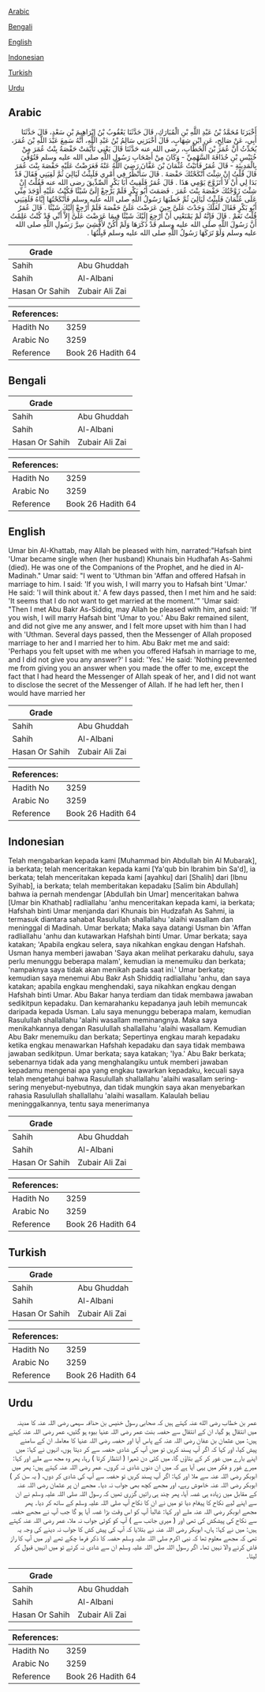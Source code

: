 [Arabic](#arabic)

[Bengali](#bengali)

[English](#english)

[Indonesian](#indonesian)

[Turkish](#turkish)

[Urdu](#urdu)

## Arabic


<div dir="rtl" lang="ar" style={{fontSize:'larger',backgroundColor:'#f8f9fa',padding:20}}>
أَخْبَرَنَا مُحَمَّدُ بْنُ عَبْدِ اللَّهِ بْنِ الْمُبَارَكِ، قَالَ حَدَّثَنَا يَعْقُوبُ بْنُ إِبْرَاهِيمَ بْنِ سَعْدٍ، قَالَ حَدَّثَنَا أَبِي، عَنْ صَالِحٍ، عَنِ ابْنِ شِهَابٍ، قَالَ أَخْبَرَنِي سَالِمُ بْنُ عَبْدِ اللَّهِ، أَنَّهُ سَمِعَ عَبْدَ اللَّهِ بْنَ عُمَرَ، يُحَدِّثُ أَنَّ عُمَرَ بْنَ الْخَطَّابِ، رضى الله عنه حَدَّثَنَا قَالَ يَعْنِي تَأَيَّمَتْ حَفْصَةُ بِنْتُ عُمَرَ مِنْ خُنَيْسِ بْنِ حُذَافَةَ السَّهْمِيِّ - وَكَانَ مِنْ أَصْحَابِ رَسُولِ اللَّهِ صلى الله عليه وسلم فَتُوُفِّيَ بِالْمَدِينَةِ - قَالَ عُمَرُ فَأَتَيْتُ عُثْمَانَ بْنَ عَفَّانَ رَضِيَ اللَّهُ عَنْهُ فَعَرَضْتُ عَلَيْهِ حَفْصَةَ بِنْتَ عُمَرَ قَالَ قُلْتُ إِنْ شِئْتَ أَنْكَحْتُكَ حَفْصَةَ ‏.‏ قَالَ سَأَنْظُرُ فِي أَمْرِي فَلَبِثْتُ لَيَالِيَ ثُمَّ لَقِيَنِي فَقَالَ قَدْ بَدَا لِي أَنْ لاَ أَتَزَوَّجَ يَوْمِي هَذَا ‏.‏ قَالَ عُمَرُ فَلَقِيتُ أَبَا بَكْرٍ الصِّدِّيقَ رضى الله عنه فَقُلْتُ إِنْ شِئْتَ زَوَّجْتُكَ حَفْصَةَ بِنْتَ عُمَرَ ‏.‏ فَصَمَتَ أَبُو بَكْرٍ فَلَمْ يَرْجِعْ إِلَىَّ شَيْئًا فَكُنْتُ عَلَيْهِ أَوْجَدَ مِنِّي عَلَى عُثْمَانَ فَلَبِثْتُ لَيَالِيَ ثُمَّ خَطَبَهَا رَسُولُ اللَّهِ صلى الله عليه وسلم فَأَنْكَحْتُهَا إِيَّاهُ فَلَقِيَنِي أَبُو بَكْرٍ فَقَالَ لَعَلَّكَ وَجَدْتَ عَلَىَّ حِينَ عَرَضْتَ عَلَىَّ حَفْصَةَ فَلَمْ أَرْجِعْ إِلَيْكَ شَيْئًا ‏.‏ قَالَ عُمَرُ قُلْتُ نَعَمْ ‏.‏ قَالَ فَإِنَّهُ لَمْ يَمْنَعْنِي أَنْ أَرْجِعَ إِلَيْكَ شَيْئًا فِيمَا عَرَضْتَ عَلَىَّ إِلاَّ أَنِّي قَدْ كُنْتُ عَلِمْتُ أَنَّ رَسُولَ اللَّهِ صلى الله عليه وسلم قَدْ ذَكَرَهَا وَلَمْ أَكُنْ لأُفْشِيَ سِرَّ رَسُولِ اللَّهِ صلى الله عليه وسلم وَلَوْ تَرَكَهَا رَسُولُ اللَّهِ صلى الله عليه وسلم قَبِلْتُهَا ‏.‏
</div>
<div style={{backgroundColor:'#f8f9fa',padding:20, marginBottom: 10}}><table> <thead> <tr> <th>Grade</th> <th></th> </tr> </thead> <tbody> <tr><td>Sahih</td><td>Abu Ghuddah</td></tr><tr><td>Sahih</td><td>Al-Albani</td></tr><tr><td>Hasan Or Sahih</td><td>Zubair Ali Zai</td></tr></tbody></table><table> <thead> <tr> <th>References:</th> <th></th> </tr> </thead> <tbody><tr><td>Hadith No</td><td>3259</td></tr><tr><td>Arabic No</td><td>3259</td></tr><tr><td>Reference</td><td>Book 26 Hadith 64</td></tr></tbody></table></div>

## Bengali


<div dir="ltr" lang="bn" style={{fontSize:'larger',backgroundColor:'#f8f9fa',padding:20}}>

</div>
<div style={{backgroundColor:'#f8f9fa',padding:20, marginBottom: 10}}><table> <thead> <tr> <th>Grade</th> <th></th> </tr> </thead> <tbody> <tr><td>Sahih</td><td>Abu Ghuddah</td></tr><tr><td>Sahih</td><td>Al-Albani</td></tr><tr><td>Hasan Or Sahih</td><td>Zubair Ali Zai</td></tr></tbody></table><table> <thead> <tr> <th>References:</th> <th></th> </tr> </thead> <tbody><tr><td>Hadith No</td><td>3259</td></tr><tr><td>Arabic No</td><td>3259</td></tr><tr><td>Reference</td><td>Book 26 Hadith 64</td></tr></tbody></table></div>

## English


<div dir="ltr" lang="en" style={{fontSize:'larger',backgroundColor:'#f8f9fa',padding:20}}>
Umar bin Al-Khattab, may Allah be pleased with him, narrated:"Hafsah bint 'Umar became single when (her husband) Khunais bin Hudhafah As-Sahmi (died). He was one of the Companions of the Prophet, and he died in Al-Madinah." Umar said: "I went to 'Uthman bin 'Affan and offered Hafsah in marriage to him. I said: 'If you wish, I will marry you to Hafsah bint 'Umar.' He said: 'I will think about it.' A few days passed, then I met him and he said: 'It seems that I do not want to get married at the moment.'" 'Umar said: "Then I met Abu Bakr As-Siddiq, may Allah be pleased with him, and said: 'If you wish, I will marry Hafsah bint 'Umar to you.' Abu Bakr remained silent, and did not give me any answer, and I felt more upset with him than I had with 'Uthman. Several days passed, then the Messenger of Allah proposed marriage to her and I married her to him. Abu Bakr met me and said: 'Perhaps you felt upset with me when you offered Hafsah in marriage to me, and I did not give you any answer?' I said: 'Yes.' He said: 'Nothing prevented me from giving you an answer when you made the offer to me, except the fact that I had heard the Messenger of Allah speak of her, and I did not want to disclose the secret of the Messenger of Allah. If he had left her, then I would have married her
</div>
<div style={{backgroundColor:'#f8f9fa',padding:20, marginBottom: 10}}><table> <thead> <tr> <th>Grade</th> <th></th> </tr> </thead> <tbody> <tr><td>Sahih</td><td>Abu Ghuddah</td></tr><tr><td>Sahih</td><td>Al-Albani</td></tr><tr><td>Hasan Or Sahih</td><td>Zubair Ali Zai</td></tr></tbody></table><table> <thead> <tr> <th>References:</th> <th></th> </tr> </thead> <tbody><tr><td>Hadith No</td><td>3259</td></tr><tr><td>Arabic No</td><td>3259</td></tr><tr><td>Reference</td><td>Book 26 Hadith 64</td></tr></tbody></table></div>

## Indonesian


<div dir="ltr" lang="id" style={{fontSize:'larger',backgroundColor:'#f8f9fa',padding:20}}>
Telah mengabarkan kepada kami [Muhammad bin Abdullah bin Al Mubarak], ia berkata; telah menceritakan kepada kami [Ya'qub bin Ibrahim bin Sa'd], ia berkata; telah menceritakan kepada kami [ayahku] dari [Shalih] dari [Ibnu Syihab], ia berkata; telah memberitakan kepadaku [Salim bin Abdullah] bahwa ia pernah mendengar [Abdullah bin Umar] menceritakan bahwa [Umar bin Khathab] radliallahu 'anhu menceritakan kepada kami, ia berkata; Hafshah binti Umar menjanda dari Khunais bin Hudzafah As Sahmi, ia termasuk diantara sahabat Rasulullah shallallahu 'alaihi wasallam dan meninggal di Madinah. Umar berkata; Maka saya datangi Usman bin 'Affan radliallahu 'anhu dan kutawarkan Hafshah binti Umar. Umar berkata; saya katakan; 'Apabila engkau selera, saya nikahkan engkau dengan Hafshah. Usman hanya memberi jawaban 'Saya akan melihat perkaraku dahulu, saya perlu menunggu beberapa malam', kemudian ia menemuiku dan berkata; 'nampaknya saya tidak akan menikah pada saat ini.' Umar berkata; kemudian saya menemui Abu Bakr Ash Shiddiq radliallahu 'anhu, dan saya katakan; apabila engkau menghendaki, saya nikahkan engkau dengan Hafshah binti Umar. Abu Bakar hanya terdiam dan tidak membawa jawaban sedikitpun kepadaku. Dan kemarahanku kepadanya jauh lebih memuncak daripada kepada Usman. Lalu saya menunggu beberapa malam, kemudian Rasulullah shallallahu 'alaihi wasallam meminangnya. Maka saya menikahkannya dengan Rasulullah shallallahu 'alaihi wasallam. Kemudian Abu Bakr menemuiku dan berkata; Sepertinya engkau marah kepadaku ketika engkau menawarkan Hafshah kepadaku dan saya tidak membawa jawaban sedikitpun. Umar berkata; saya katakan; 'Iya.' Abu Bakr berkata; sebenarnya tidak ada yang menghalangiku untuk memberi jawaban kepadamu mengenai apa yang engkau tawarkan kepadaku, kecuali saya telah mengetahui bahwa Rasulullah shallallahu 'alaihi wasallam sering-sering menyebut-nyebutnya, dan tidak mungkin saya akan menyebarkan rahasia Rasulullah shallallahu 'alaihi wasallam. Kalaulah beliau meninggalkannya, tentu saya menerimanya
</div>
<div style={{backgroundColor:'#f8f9fa',padding:20, marginBottom: 10}}><table> <thead> <tr> <th>Grade</th> <th></th> </tr> </thead> <tbody> <tr><td>Sahih</td><td>Abu Ghuddah</td></tr><tr><td>Sahih</td><td>Al-Albani</td></tr><tr><td>Hasan Or Sahih</td><td>Zubair Ali Zai</td></tr></tbody></table><table> <thead> <tr> <th>References:</th> <th></th> </tr> </thead> <tbody><tr><td>Hadith No</td><td>3259</td></tr><tr><td>Arabic No</td><td>3259</td></tr><tr><td>Reference</td><td>Book 26 Hadith 64</td></tr></tbody></table></div>

## Turkish


<div dir="ltr" lang="tr" style={{fontSize:'larger',backgroundColor:'#f8f9fa',padding:20}}>

</div>
<div style={{backgroundColor:'#f8f9fa',padding:20, marginBottom: 10}}><table> <thead> <tr> <th>Grade</th> <th></th> </tr> </thead> <tbody> <tr><td>Sahih</td><td>Abu Ghuddah</td></tr><tr><td>Sahih</td><td>Al-Albani</td></tr><tr><td>Hasan Or Sahih</td><td>Zubair Ali Zai</td></tr></tbody></table><table> <thead> <tr> <th>References:</th> <th></th> </tr> </thead> <tbody><tr><td>Hadith No</td><td>3259</td></tr><tr><td>Arabic No</td><td>3259</td></tr><tr><td>Reference</td><td>Book 26 Hadith 64</td></tr></tbody></table></div>

## Urdu


<div dir="rtl" lang="ur" style={{fontSize:'larger',backgroundColor:'#f8f9fa',padding:20}}>
عمر بن خطاب رضی الله عنہ کہتے ہیں کہ صحابی رسول خنیس بن حذافہ سہمی رضی اللہ عنہ کا مدینہ میں انتقال ہو گیا، ان کے انتقال سے حفصہ بنت عمر رضی اللہ عنہا بیوہ ہو گئیں، عمر رضی اللہ عنہ کہتے ہیں: میں عثمان بن عفان رضی اللہ عنہ کے پاس آیا اور حفصہ رضی اللہ عنہا کا معاملہ ان کے سامنے پیش کیا، اور کہا کہ اگر آپ پسند کریں تو میں آپ کی شادی حفصہ سے کر دیتا ہوں، انہوں نے کہا: میں اپنے بارے میں غور کر کے بتاؤں گا، میں کئی دن ٹھہرا ( انتظار کرتا ) رہا، پھر وہ مجھ سے ملے اور کہا: میرے غور و فکر میں یہی آیا ہے کہ میں ان دنوں شادی نہ کروں۔ عمر رضی اللہ عنہ کہتے ہیں: پھر میں ابوبکر رضی اللہ عنہ سے ملا اور کہا: اگر آپ پسند کریں تو حفصہ سے آپ کی شادی کر دوں، ( یہ سن کر ) ابوبکر رضی اللہ عنہ خاموش رہے، اور مجھے کچھ بھی جواب نہ دیا۔ مجھے ان پر عثمان رضی اللہ عنہ کے مقابل میں زیادہ ہی غصہ آیا، پھر چند ہی راتیں گزری تھیں کہ رسول اللہ صلی اللہ علیہ وسلم نے ان سے اپنے لیے نکاح کا پیغام دیا تو میں نے ان کا نکاح آپ صلی اللہ علیہ وسلم کے ساتھ کر دیا۔ پھر مجھے ابوبکر رضی اللہ عنہ ملے اور کہا: غالباً آپ کو اس وقت بڑا غصہ آیا ہو گا جب آپ نے مجھے حفصہ سے نکاح کی پیشکش کی تھی اور ( میری جانب سے ) آپ کو کوئی جواب نہ ملا، عمر رضی اللہ عنہ کہتے ہیں: میں نے کہا: ہاں، ابوبکر رضی اللہ عنہ نے بتلایا کہ آپ کی پیش کش کا جواب نہ دینے کی وجہ یہ تھی کہ مجھے معلوم تھا کہ نبی اکرم صلی اللہ علیہ وسلم حفصہ کا ذکر فرما چکے تھے اور میں آپ کا راز فاش کرنے والا نہیں تھا۔ اگر رسول اللہ صلی اللہ علیہ وسلم ان سے شادی نہ کرتے تو میں انہیں قبول کر لیتا۔
</div>
<div style={{backgroundColor:'#f8f9fa',padding:20, marginBottom: 10}}><table> <thead> <tr> <th>Grade</th> <th></th> </tr> </thead> <tbody> <tr><td>Sahih</td><td>Abu Ghuddah</td></tr><tr><td>Sahih</td><td>Al-Albani</td></tr><tr><td>Hasan Or Sahih</td><td>Zubair Ali Zai</td></tr></tbody></table><table> <thead> <tr> <th>References:</th> <th></th> </tr> </thead> <tbody><tr><td>Hadith No</td><td>3259</td></tr><tr><td>Arabic No</td><td>3259</td></tr><tr><td>Reference</td><td>Book 26 Hadith 64</td></tr></tbody></table></div>